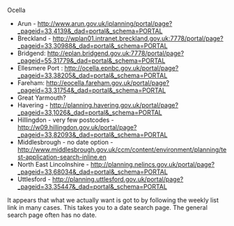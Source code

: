 Ocella

  * Arun - http://www.arun.gov.uk/iplanning/portal/page?_pageid=33,4139&_dad=portal&_schema=PORTAL
  * Breckland - http://wplan01.intranet.breckland.gov.uk:7778/portal/page?_pageid=33,30988&_dad=portal&_schema=PORTAL
  * Bridgend: http://eplan.bridgend.gov.uk:7778/portal/page?_pageid=55,31779&_dad=portal&_schema=PORTAL
  * Ellesmere Port : http://ocella.epnbc.gov.uk/portal/page?_pageid=33,38205&_dad=portal&_schema=PORTAL
  * Fareham: http://eocella.fareham.gov.uk/portal/page?_pageid=33,31754&_dad=portal&_schema=PORTAL
  * Great Yarmouth?
  * Havering - http://planning.havering.gov.uk/portal/page?_pageid=33,1026&_dad=portal&_schema=PORTAL
  * Hillingdon - very few postcodes - http://w09.hillingdon.gov.uk/portal/page?_pageid=33,82093&_dad=portal&_schema=PORTAL
  * Middlesbrough - no date option - http://www.middlesbrough.gov.uk/ccm/content/environment/planning/test-application-search-inline.en
  * North East Lincolnshire - http://planning.nelincs.gov.uk/portal/page?_pageid=33,68034&_dad=portal&_schema=PORTAL
  * Uttlesford - http://planning.uttlesford.gov.uk/portal/page?_pageid=33,35447&_dad=portal&_schema=PORTAL

It appears that what we actually want is got to by following the weekly list link in many cases. This takes you to a date search page. The general search page often has no date.